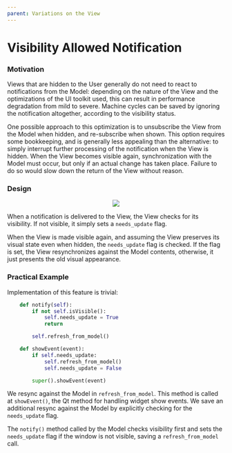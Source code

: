 ```yaml
---
parent: Variations on the View
---
```

# Visibility Allowed Notification

### Motivation

Views that are hidden to the User generally do not need to react to notifications
from the Model: depending on the nature of the View and the optimizations of the
UI toolkit used, this can result in performance degradation from mild to severe. 
Machine cycles can be saved by ignoring the notification altogether, according to
the visibility status. 

One possible approach to this optimization is to unsubscribe the View from the 
Model when hidden, and re-subscribe when shown. This option requires some 
bookkeeping, and is generally less appealing than the alternative:
to simply interrupt further processing of the notification when the View is hidden.
When the View becomes visible again, synchronization with the Model must occur, 
but only if an actual change has taken place. Failure to do so would slow down the
return of the View without reason.

### Design

<p align="center">
    <img src="images/visibility_allowed_notifications/visibility_allowed_notifications.png">
</p>

When a notification is delivered to the View, the View checks for its visibility.
If not visible, it simply sets a `needs_update` flag.

When the View is made visible again, and assuming the View preserves
its visual state even when hidden, the `needs_update` flag is checked. 
If the flag is set, the View resynchronizes against the Model contents,
otherwise, it just presents the old visual appearance.

### Practical Example

Implementation of this feature is trivial:

```python
    def notify(self):
        if not self.isVisible():
            self.needs_update = True
            return

        self.refresh_from_model()

    def showEvent(event):
        if self.needs_update:
            self.refresh_from_model()
            self.needs_update = False

        super().showEvent(event)
```

We resync against the Model in ``refresh_from_model``. This method is called at
``showEvent()``, the Qt method for handling widget show events. We save an
additional resync against the Model by explicitly checking for the
``needs_update`` flag.

The ``notify()`` method called by the Model checks visibility first and sets
the ``needs_update`` flag if the window is not visible, saving a
``refresh_from_model`` call.
        
            
